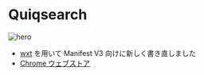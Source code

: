 # Quiqsearch

![hero](/docs/images/hero.ja.gif)

- [wxt](https://github.com/wxt-dev/wxt) を用いて Manifest V3 向けに新しく書き直しました
- [Chrome ウェブストア](https://chrome.google.com/webstore/detail/quiqserch/aemnbkipehpanmmiicmofabkfllcmajj)
